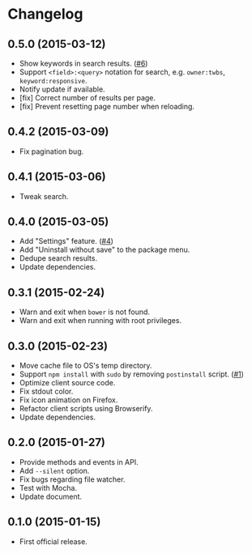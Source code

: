 # Changelog

## 0.5.0 (2015-03-12)
- Show keywords in search results. ([#6](https://github.com/rakuten-frontend/bower-browser/issues/6))
- Support `<field>:<query>` notation for search, e.g. `owner:twbs`, `keyword:responsive`.
- Notify update if available.
- [fix] Correct number of results per page.
- [fix] Prevent resetting page number when reloading.

## 0.4.2 (2015-03-09)
- Fix pagination bug.

## 0.4.1 (2015-03-06)
- Tweak search.

## 0.4.0 (2015-03-05)
- Add "Settings" feature. ([#4](https://github.com/rakuten-frontend/bower-browser/issues/4))
- Add "Uninstall without save" to the package menu.
- Dedupe search results.
- Update dependencies.

## 0.3.1 (2015-02-24)
- Warn and exit when `bower` is not found.
- Warn and exit when running with root privileges.

## 0.3.0 (2015-02-23)
- Move cache file to OS's temp directory.
- Support `npm install` with `sudo` by removing `postinstall` script. ([#1](https://github.com/rakuten-frontend/bower-browser/issues/1))
- Optimize client source code.
- Fix stdout color.
- Fix icon animation on Firefox.
- Refactor client scripts using Browserify.
- Update dependencies.

## 0.2.0 (2015-01-27)
- Provide methods and events in API.
- Add `--silent` option.
- Fix bugs regarding file watcher.
- Test with Mocha.
- Update document.

## 0.1.0 (2015-01-15)
- First official release.

